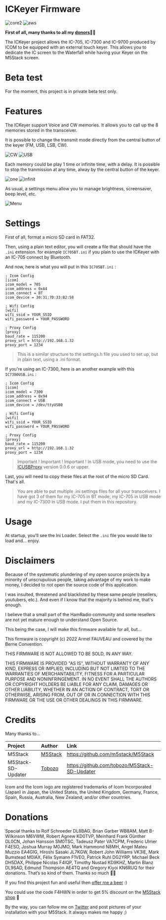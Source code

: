 # ICKeyer Firmware
![core2](https://img.shields.io/badge/M5Stack-CORE2-green)
![aws](https://img.shields.io/badge/M5Stack-AWS-orange)

**First of all, many thanks to all my [donors](#donations)🙏🏻** 

The ICKeyer project allows the IC-705, IC-7300 and IC-9700 produced by ICOM to be equipped with an external touch keyer. This allows you to dedicate the IC screen to the Waterfall while having your Keyer on the M5Stack screen.

# Beta test

For the moment, this project is in private beta test only. 

# Features

The ICKeyer support Voice and CW memories. It allows you to call up the 8 memories stored in the transceiver. 

It is possible to change the transmit mode directly from the central button of the keyer (FM, USB, LSB, CW).

![CW](https://github.com/armel/ICKeyer_Firmware/blob/main/img/cw.png)
![USB](https://github.com/armel/ICKeyer_Firmware/blob/main/img/usb.png)

Each memory could be play 1 time or infinite time, with a delay. It is possible to stop the tranmission at any time, alway by the central button of the keyer.

![one](https://github.com/armel/ICKeyer_Firmware/blob/main/img/one.png)
![infinit](https://github.com/armel/ICKeyer_Firmware/blob/main/img/infinit.png)

As usual, a settings menu allow you to manage brightness, screensaver, beep level, etc. 

![Menu](https://github.com/armel/ICKeyer_Firmware/blob/main/img/menu.png)

# Settings

First of all, format a micro SD card in FAT32. 

Then, using a plain text editor, you will create a file that should have the `.ini` extension. for example `IC705BT.ini` if you plain to use the ICKeyer with an IC-705 connect by Bluetooth. 

And now, here is what you will put in this `IC705BT.ini` :

```
; Icom Config
[icom]
icom_model = 705
icom_address = 0xA4
icom_connect = BT
icom_device = 30:31:7D:33:B2:58

; Wifi Config
[wifi]
wifi_ssid = YOUR_SSID
wifi_password = YOUR_PASSWORD

; Proxy Config
[proxy]
baud_rate = 115200
proxy_url = http://192.168.1.32
proxy_port = 1234
```

> This is a similar structure to the settings.h file you used to set up, but in plain text, using a .ini format.  

If you're using an IC-7300, here is an another example with this `IC7300USB.ini` :

```
; Icom Config
[icom]
icom_model = 7300
icom_address = 0x94
icom_connect = USB
icom_device = /dev/ttyUSB0

; Wifi Config
[wifi]
wifi_ssid = YOUR_SSID
wifi_password = YOUR_PASSWORD

; Proxy Config
[proxy]
baud_rate = 115200
proxy_url = http://192.168.1.32
proxy_port = 1234
```

> Important ! Important ! Important ! In USB mode, you need to use the [ICUSBProxy](https://github.com/armel/ICUSBProxy) version 0.0.6 or upper. 

Last, you will need to copy these files at the root of the micro SD Card. That's all.

> You are able to put multiple .ini settings files for all your transceivers. I have got 3 of them for my IC-705 in BT mode, my IC-705 in USB mode and my IC-7300 in USB mode. I put them in this repository. 

# Usage

At startup, you'll see the Ini Loader. Select the `.ini` file you would like to load and... enjoy. 

# Disclaimers 

Because of the systematic plundering of my open source projects by a minority of unscrupulous people, taking advantage of my work to make money, I decided to not open the source code of this application.

I was insulted, threatened and blacklisted by these same people (resellers, youtubers, etc.). And even if I know that the majority is behind me, that's enough. 

I believe that a small part of the HamRadio community and some resellers are not yet mature enough to understand Open Source.

This being the case, I will make this firmware available for all, but... 

This firmware is copyright (c) 2022 Armel FAUVEAU and covered by the Berne Convention.

THIS FIRMWARE IS NOT ALLOWED TO BE SOLD, IN ANY WAY. 

THIS FIRMWARE IS PROVIDED "AS IS", WITHOUT WARRANTY OF ANY KIND, EXPRESS OR
IMPLIED, INCLUDING BUT NOT LIMITED TO THE WARRANTIES OF MERCHANTABILITY,
FITNESS FOR A PARTICULAR PURPOSE AND NONINFRINGEMENT. IN NO EVENT SHALL THE
AUTHORS OR COPYRIGHT HOLDERS BE LIABLE FOR ANY CLAIM, DAMAGES OR OTHER
LIABILITY, WHETHER IN AN ACTION OF CONTRACT, TORT OR OTHERWISE, ARISING FROM,
OUT OF OR IN CONNECTION WITH THIS FIRMWARE OR THE USE OR OTHER DEALINGS IN THIS
FIRMWARE.

# Credits
 
Many thanks to...

| Project             | Author                                                |  Link                                        |
|:------------------- | :---------------------------------------------------- | :------------------------------------------- |
| M5Stack             | [M5Stack](https://twitter.com/M5Stack)                | https://github.com/m5stack/M5Stack           |
| M5Stack-SD-Updater  | [Tobozo](https://twitter.com/TobozoTagada)            | https://github.com/tobozo/M5Stack-SD-Updater |

Icom and the Icom logo are registered trademarks of Icom Incorporated (Japan) in Japan, the United States, the United Kingdom, Germany, France, Spain, Russia, Australia, New Zealand, and/or other countries.


# Donations

Special thanks to Rolf Schroeder DL8BAG, Brian Garber WB8AM, Matt B-Wilkinson M6VWM, Robert Agnew KD0TVP, Meinhard Frank Günther DL0CN, Johan Hansson SM0TSC, Tadeusz Pater VA7CPM, Frederic Ulmer F4ESO, Joshua Murray M0JMO, Mark Hammond N8MH, Angel Mateu Muzzio EA4GIG, Hiroshi Sasaki JL7KGW, Robert John Williams VK3IE, Mark Bumstead M0IAX, Félix Symann F1VEO, Patrick Ruhl DG2YRP, Michael Beck DH5DAX, Philippe Nicolas F4IQP, Timothy Nustad KD9KHZ, Martin Blanz DL9SAD, Edmund Thompson AE4TQ and Gregory Kiyoi KN6RUQ for their donations. That’s so kind of them. Thanks so much 🙏🏻

If you find this project fun and useful then [offer me a beer](https://www.paypal.me/F4HWN) :) 

You could use the code F4HWN in order to get 5% discount on the [M5Stack shop](https://shop.m5stack.com/?ref=LUxetaH4) 🎁

By the way, you can follow me on [Twitter](https://twitter.com/F4HWN) and post pictures of your installation with your M5Stack. It always makes me happy ;) 